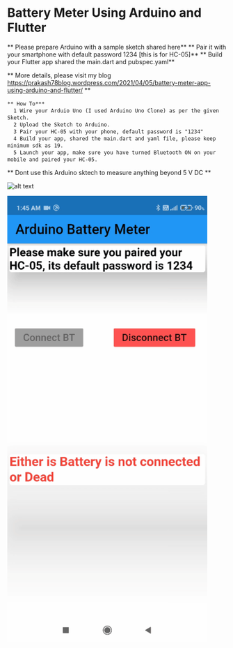 # Battery Meter  Using Arduino and Flutter
   
   
   
** Please prepare Arduino with a sample sketch shared here**
** Pair it with your smartphone with default password 1234 [this is for HC-05]**
** Build your Flutter app shared the main.dart and pubspec.yaml**


 ** More details, please visit my blog https://prakash78blog.wordpress.com/2021/04/05/battery-meter-app-using-arduino-and-flutter/ **
 
 
    ** How To***
      1 Wire your Arduio Uno (I used Arduino Uno Clone) as per the given Sketch.
      2 Upload the Sketch to Arduino.
      3 Pair your HC-05 with your phone, default password is "1234"
      4 Build your app, shared the main.dart and yaml file, please keep minimum sdk as 19.
      5 Launch your app, make sure you have turned Bluetooth ON on your mobile and paired your HC-05.
      
 ** Dont use this Arduino sktech to measure anything beyond 5 V DC **


![alt text](https://prakash78blog.files.wordpress.com/2021/04/battery_arduino-1.png)

![alt text](https://github.com/prax78/BatteryMeter/blob/main/battery_meter_1.gif)

